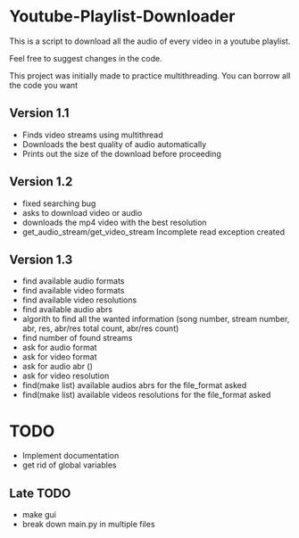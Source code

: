 # Youtube-Playlist-Downloader
This is a script to download all the audio of every video in a youtube playlist. 

Feel free to suggest changes in the code. 

This project was initially made to practice multithreading. You can borrow all the code you want

## Version 1.1
- Finds video streams using multithread
- Downloads the best quality of audio automatically
- Prints out the size of the download before proceeding

## Version 1.2
- fixed searching bug
- asks to download video or audio
- downloads the mp4 video with the best resolution
- get_audio_stream/get_video_stream Incomplete read exception created

## Version 1.3
- find available audio formats
- find available video formats
- find available video resolutions
- find available audio abrs
- algorith to find all the wanted information (song number, stream number, abr, res, abr/res total count, abr/res count)
- find number of found streams
- ask for audio format
- ask for video format
- ask for audio abr ()
- ask for video resolution
- find(make list) available audios abrs for the file_format asked
- find(make list) available videos resolutions for the file_format asked

# TODO 
- Implement documentation
- get rid of global variables 

## Late TODO
- make gui
- break down main.py in multiple files
